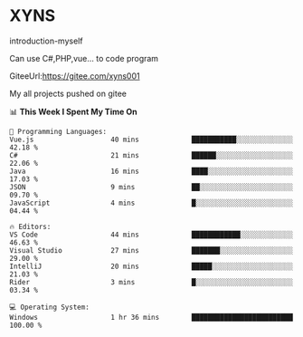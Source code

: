 # XYNS
introduction-myself

Can use C#,PHP,vue... to code program

GiteeUrl:https://gitee.com/xyns001

My all projects pushed on gitee

<!--START_SECTION:waka-->
📊 **This Week I Spent My Time On** 

```text
💬 Programming Languages: 
Vue.js                   40 mins             ███████████░░░░░░░░░░░░░░   42.18 % 
C#                       21 mins             ██████░░░░░░░░░░░░░░░░░░░   22.06 % 
Java                     16 mins             ████░░░░░░░░░░░░░░░░░░░░░   17.03 % 
JSON                     9 mins              ██░░░░░░░░░░░░░░░░░░░░░░░   09.70 % 
JavaScript               4 mins              █░░░░░░░░░░░░░░░░░░░░░░░░   04.44 % 

🔥 Editors: 
VS Code                  44 mins             ████████████░░░░░░░░░░░░░   46.63 % 
Visual Studio            27 mins             ███████░░░░░░░░░░░░░░░░░░   29.00 % 
IntelliJ                 20 mins             █████░░░░░░░░░░░░░░░░░░░░   21.03 % 
Rider                    3 mins              █░░░░░░░░░░░░░░░░░░░░░░░░   03.34 % 

💻 Operating System: 
Windows                  1 hr 36 mins        █████████████████████████   100.00 % 
```


<!--END_SECTION:waka-->
